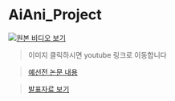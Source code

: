 # AiAni_Project

[![원본 비디오 보기](https://img.youtube.com/vi/wsISomFucXw/0.jpg)](https://youtu.be/wsISomFucXw?si=jX4ZJr5ud2hVXVD6)

> 이미지 클릭하시면 youtube 링크로 이동합니다

> [예선전 논문 내용](https://github.com/HelloZOOO/AiAni_Project/blob/main/AiAni2023_Paper.pdf)

> [발표자료 보기](https://github.com/HelloZOOO/AiAni_Project/blob/main/U%26I_AiAni_%EB%B0%9C%ED%91%9C%EC%9E%90%EB%A3%8C.pdf)
